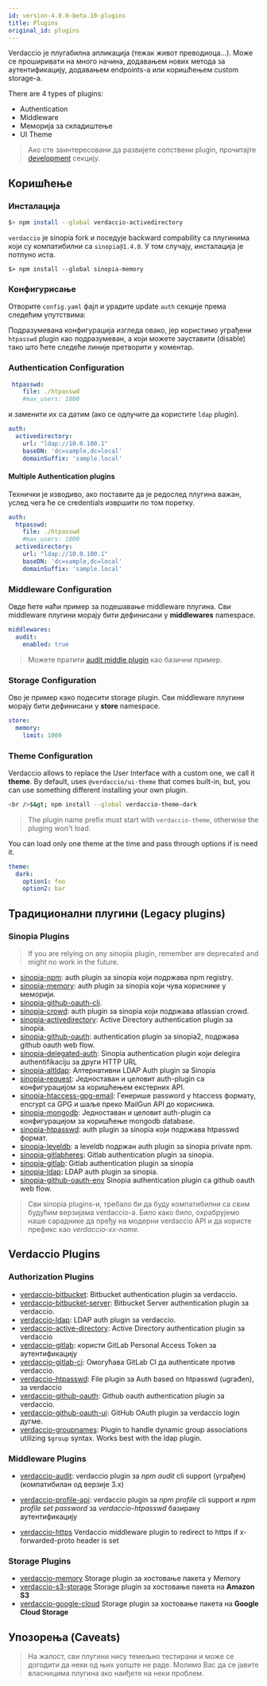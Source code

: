 ```yaml
---
id: version-4.0.0-beta.10-plugins
title: Plugins
original_id: plugins
---
```


Verdaccio је плугабилна апликација (тежак живот преводиоца...). Може се проширивати на много начина, додавањем нових метода за аутентификацију, додавањем endpoints-а или коришћењем custom storage-а.

There are 4 types of plugins:

* Authentication
* Middleware
* Меморија за складиштење
* UI Theme

> Ако сте заинтересовани да развијете сопствени plugin, прочитајте [development](dev-plugins.md) секцију.

## Коришћење

### Инсталација

```bash
$> npm install --global verdaccio-activedirectory
```

`verdaccio` је sinopia fork и поседује backward compability са плугинима који су компатибилни са `sinopia@1.4.0`. У том случају, инсталација је потпуно иста.

    $> npm install --global sinopia-memory
    

### Конфигурисање

Отворите `config.yaml` фајл и урадите update `auth` секције према следећим упутствима:

Подразумевана конфигурација изгледа овако, јер користимо уграђени `htpasswd` plugin као подразумеван, а који можете зауставити (disable) тако што ћете следеће линије претворити у коментар.

### Authentication Configuration

```yaml
 htpasswd:
    file: ./htpasswd
    #max_users: 1000
```

и заменити их са датим (ако се одлучите да користите `ldap` plugin).

```yaml
auth:
  activedirectory:
    url: "ldap://10.0.100.1"
    baseDN: 'dc=sample,dc=local'
    domainSuffix: 'sample.local'
```

#### Multiple Authentication plugins

Технички је изводиво, ако поставите да је редослед плугина важан, услед чега ће се credentials извршити по том поретку.

```yaml
auth:
  htpasswd:
    file: ./htpasswd
    #max_users: 1000
  activedirectory:
    url: "ldap://10.0.100.1"
    baseDN: 'dc=sample,dc=local'
    domainSuffix: 'sample.local'
```

### Middleware Configuration

Овде ћете наћи пример за подешавање middleware плугина. Сви middleware плугини морају бити дефинисани у **middlewares** namespace.

```yaml
middlewares:
  audit:
    enabled: true
```

> Можете пратити [audit middle plugin](https://github.com/verdaccio/verdaccio-audit) као базични пример.

### Storage Configuration

Ово је пример како подесити storage plugin. Сви middleware плугини морају бити дефинисани у **store** namespace.

```yaml
store:
  memory:
    limit: 1000
```

### Theme Configuration

Verdaccio allows to replace the User Interface with a custom one, we call it **theme**. By default, uses `@verdaccio/ui-theme` that comes built-in, but, you can use something different installing your own plugin.

```bash
<br />$&gt; npm install --global verdaccio-theme-dark

```

> The plugin name prefix must start with `verdaccio-theme`, otherwise the pluging won't load.

You can load only one theme at the time and pass through options if is need it.

```yaml
theme:
  dark:
    option1: foo
    option2: bar
```

## Традиционални плугини (Legacy plugins)

### Sinopia Plugins

> If you are relying on any sinopia plugin, remember are deprecated and might no work in the future.

* [sinopia-npm](https://www.npmjs.com/package/sinopia-npm): auth plugin за sinopia који подржава npm registry.
* [sinopia-memory](https://www.npmjs.com/package/sinopia-memory): auth plugin за sinopia који чува кориснике у меморији.
* [sinopia-github-oauth-cli](https://www.npmjs.com/package/sinopia-github-oauth-cli).
* [sinopia-crowd](https://www.npmjs.com/package/sinopia-crowd): auth plugin за sinopia који подржава atlassian crowd.
* [sinopia-activedirectory](https://www.npmjs.com/package/sinopia-activedirectory): Active Directory authentication plugin за sinopia.
* [sinopia-github-oauth](https://www.npmjs.com/package/sinopia-github-oauth): authentication plugin за sinopia2, подржава github oauth web flow.
* [sinopia-delegated-auth](https://www.npmjs.com/package/sinopia-delegated-auth): Sinopia authentication plugin који delegira authentifikaciju за други HTTP URL
* [sinopia-altldap](https://www.npmjs.com/package/sinopia-altldap): Алтернативни LDAP Auth plugin за Sinopia
* [sinopia-request](https://www.npmjs.com/package/sinopia-request): Једноставан и целовит auth-plugin са конфигурацијом за коришћењем екстерних API.
* [sinopia-htaccess-gpg-email](https://www.npmjs.com/package/sinopia-htaccess-gpg-email): Генерише password у htaccess формату, encrypt са GPG и шаље преко MailGun API до корисника.
* [sinopia-mongodb](https://www.npmjs.com/package/sinopia-mongodb): Једноставан и целовит auth-plugin са конфигурацијом за коришћење mongodb database.
* [sinopia-htpasswd](https://www.npmjs.com/package/sinopia-htpasswd): auth plugin за sinopia који подржава htpasswd формат.
* [sinopia-leveldb](https://www.npmjs.com/package/sinopia-leveldb): a leveldb подржан auth plugin за sinopia private npm.
* [sinopia-gitlabheres](https://www.npmjs.com/package/sinopia-gitlabheres): Gitlab authentication plugin за sinopia.
* [sinopia-gitlab](https://www.npmjs.com/package/sinopia-gitlab): Gitlab authentication plugin за sinopia
* [sinopia-ldap](https://www.npmjs.com/package/sinopia-ldap): LDAP auth plugin за sinopia.
* [sinopia-github-oauth-env](https://www.npmjs.com/package/sinopia-github-oauth-env) Sinopia authentication plugin са github oauth web flow.

> Сви sinopia plugins-и, требало би да буду компатибилни са свим будућим верзијама verdaccio-а. Било како било, охрабрујемо наше сараднике да пређу на модерни verdaccio API и да користе префикс као *verdaccio-xx-name*.

## Verdaccio Plugins

### Authorization Plugins

* [verdaccio-bitbucket](https://github.com/idangozlan/verdaccio-bitbucket): Bitbucket authentication plugin за verdaccio.
* [verdaccio-bitbucket-server](https://github.com/oeph/verdaccio-bitbucket-server): Bitbucket Server authentication plugin за verdaccio.
* [verdaccio-ldap](https://www.npmjs.com/package/verdaccio-ldap): LDAP auth plugin за verdaccio.
* [verdaccio-active-directory](https://github.com/nowhammies/verdaccio-activedirectory): Active Directory authentication plugin за verdaccio
* [verdaccio-gitlab](https://github.com/bufferoverflow/verdaccio-gitlab): користи GitLab Personal Access Token за аутентификацију
* [verdaccio-gitlab-ci](https://github.com/lab360-ch/verdaccio-gitlab-ci): Омогућава GitLab CI да authenticate против verdaccio.
* [verdaccio-htpasswd](https://github.com/verdaccio/verdaccio-htpasswd): File plugin за Auth based on htpasswd (ugrađen), за verdaccio
* [verdaccio-github-oauth](https://github.com/aroundus-inc/verdaccio-github-oauth): Github oauth authentication plugin за verdaccio.
* [verdaccio-github-oauth-ui](https://github.com/n4bb12/verdaccio-github-oauth-ui): GitHub OAuth plugin за verdaccio login дугме.
* [verdaccio-groupnames](https://github.com/deinstapel/verdaccio-groupnames): Plugin to handle dynamic group associations utilizing `$group` syntax. Works best with the ldap plugin.

### Middleware Plugins

* [verdaccio-audit](https://github.com/verdaccio/verdaccio-audit): verdaccio plugin за *npm audit* cli support (уграђен) (компатибилан од верзије 3.x)

* [verdaccio-profile-api](https://github.com/ahoracek/verdaccio-profile-api): verdacciо plugin за *npm profile* cli support и *npm profile set password* за *verdaccio-htpasswd* базирану аутентификацију

* [verdaccio-https](https://github.com/honzahommer/verdaccio-https) Verdaccio middleware plugin to redirect to https if x-forwarded-proto header is set

### Storage Plugins

* [verdaccio-memory](https://github.com/verdaccio/verdaccio-memory) Storage plugin за хостовање пакета у Memory
* [verdaccio-s3-storage](https://github.com/remitly/verdaccio-s3-storage) Storage plugin за хостовање пакета на **Amazon S3**
* [verdaccio-google-cloud](https://github.com/verdaccio/verdaccio-google-cloud) Storage plugin за хостовање пакета на **Google Cloud Storage**

## Упозорења (Caveats)

> На жалост, сви плугини нису темељно тестирани и може се догодити да неки од њих уопште не раде. Молимо Вас да се јавите власницима плугина ако наиђете на неки проблем.